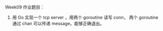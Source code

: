 Week09 作业题目：
1. 用 Go 实现一个 tcp server ，用两个 goroutine 读写 conn，
两个 goroutine 通过 chan 可以传递 message，能够正确退出。
